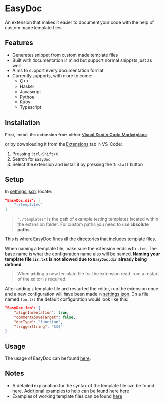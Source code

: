 # EasyDoc

An extension that makes it easier to document your code with the help of custom made template files.

## Features

* Generates snippet from custom made template files
* Built with documentation in mind but support normal snippets just as well
* Aims to support every documentation format
* Currently supports, with more to come:
  * C++
  * Haskell
  * Javascript
  * Python
  * Ruby
  * Typescript

## Installation

First, install the extension from either [Visual Studio Code Marketplace](https://marketplace.visualstudio.com/items?itemName=Torphage.easydoc)

or by downloading it from the [Extensions]() tab in VS-Code:

1. Pressing `Ctrl+Shift+X`
2. Search for `EasyDoc`
3. Select the extension and install it by pressing the `Install` button

## Setup

In [settings.json](/.vscode/settings.json), locate:

```JSON
"EasyDoc.dir": [
    "./templates"
]
```

> `"./templates"` is the path of example testing templates located within the extension folder. For custom paths you need to use **absolute paths**.

This is where EasyDoc finds all the directories that includes template files.

When naming a template file, make sure the extension ends with `.txt`. The base name is what the configuration name also will be named. **Naming your template file `dir.txt` is not allowed due to `EasyDoc.dir` already being defined**.

> When adding a new template file for the extension read from a restart of the editor is required.

After adding a template file and restarted the editor, run the extension once and a new configuration will have been made in [settings.json](/.vscode/settings.json). On a file named `foo.txt` the default configuration would look like this:

```JSON
"EasyDoc.foo": {
    "alignIndentation": true,
    "commentAboveTarget": false,
    "docType": "function",
    "triggerString": "$$$"
}
```

## Usage

The usage of EasyDoc can be found [here](https://github.com/Torphage/EasyDoc/wiki/usage).

## Notes

* A detailed explanation for the syntax of the template file can be found [here](https://github.com/Torphage/EasyDoc/wiki/Template-Syntax). Additional examples to help can be found here [here](https://github.com/Torphage/EasyDoc/wiki/Simple-Syntax-Explanation)
* Examples of working template files can be found [here](https://github.com/Torphage/EasyDoc/wiki/Template-Examples)
